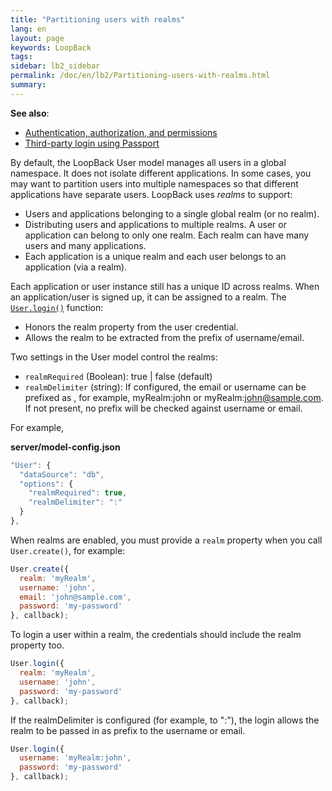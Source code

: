 ```yaml
---
title: "Partitioning users with realms"
lang: en
layout: page
keywords: LoopBack
tags:
sidebar: lb2_sidebar
permalink: /doc/en/lb2/Partitioning-users-with-realms.html
summary:
---
```


**See also**:

* [Authentication, authorization, and permissions](/doc/en/lb2/Authentication-authorization-and-permissions.html)
* [Third-party login using Passport](/doc/en/lb2/Third-party-login-using-Passport.html)

By default, the LoopBack User model manages all users in a global namespace. It does not isolate different applications.
In some cases, you may want to partition users into multiple namespaces so that different applications have separate users. LoopBack uses _realms_ to support: 

* Users and applications belonging to a single global realm (or no realm). 
* Distributing users and applications to multiple realms. A user or application can belong to only one realm. Each realm can have many users and many applications. 
* Each application is a unique realm and each user belongs to an application (via a realm). 

Each application or user instance still has a unique ID across realms. When an application/user is signed up, it can be assigned to a realm.
The [`User.login()`](http://apidocs.strongloop.com/loopback/#user-login) function:

* Honors the realm property from the user credential.
* Allows the realm to be extracted from the prefix of username/email.

Two settings in the User model control the realms:

* `realmRequired` (Boolean): true | false (default)
* `realmDelimiter` (string): If configured, the email or username can be prefixed as _<realm><realmDelimiter><username or email>_, for example,
  myRealm:john or myRealm:[john@sample.com](mailto:john@sample.com). If not present, no prefix will be checked against username or email. 

For example,

**server/model-config.json**

```javascript
"User": {
  "dataSource": "db",
  "options": {
    "realmRequired": true,
    "realmDelimiter": ":"
  }
},
```

When realms are enabled, you must provide a `realm` property when you call `User.create()`, for example:

```javascript
User.create({
  realm: 'myRealm',
  username: 'john',
  email: 'john@sample.com',
  password: 'my-password'
}, callback);
```

To login a user within a realm, the credentials should include the realm property too.

```javascript
User.login({
  realm: 'myRealm',
  username: 'john',
  password: 'my-password'
}, callback);
```

If the realmDelimiter is configured (for example, to ":"), the login allows the realm to be passed in as prefix to the username or email.

```javascript
User.login({
  username: 'myRealm:john',
  password: 'my-password'
}, callback);
```